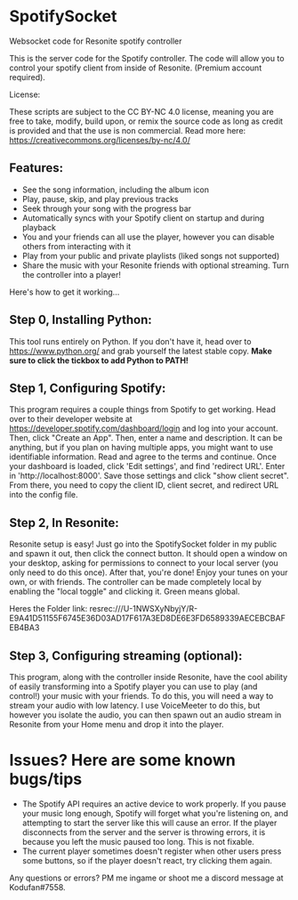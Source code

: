 # SpotifySocket
 Websocket code for Resonite spotify controller

This is the server code for the Spotify controller. The code will allow you to control your spotify client from inside of Resonite. (Premium account required).

License:

These scripts are subject to the CC BY-NC 4.0 license, meaning you are free to take, modify, build upon, or remix the source code as long as credit is provided and that the use is non commercial. Read more here: https://creativecommons.org/licenses/by-nc/4.0/

## Features:

- See the song information, including the album icon
- Play, pause, skip, and play previous tracks
- Seek through your song with the progress bar
- Automatically syncs with your Spotify client on startup and during playback
- You and your friends can all use the player, however you can disable others from interacting with it
- Play from your public and private playlists (liked songs not supported)
- Share the music with your Resonite friends with optional streaming. Turn the controller into a player!

Here's how to get it working...

## Step 0, Installing Python:

This tool runs entirely on Python. If you don't have it, head over to https://www.python.org/ and grab yourself the latest stable copy. **Make sure to click the tickbox to add Python to PATH!**

## Step 1, Configuring Spotify:

This program requires a couple things from Spotify to get working. Head over to their developer website at https://developer.spotify.com/dashboard/login and log into your account. Then, click "Create an App". Then, enter a name and description. It can be anything, but if you plan on having multiple apps, you might want to use identifiable information. Read and agree to the terms and continue. Once your dashboard is loaded, click 'Edit settings', and find 'redirect URL'. Enter in 'http://localhost:8000'. Save those settings and click "show client secret". From there, you need to copy the client ID, client secret, and redirect URL into the config file.

## Step 2, In Resonite:

Resonite setup is easy! Just go into the SpotifySocket folder in my public and spawn it out, then click the connect button. It should open a window on your desktop, asking for permissions to connect to your local server (you only need to do this once). After that, you're done! Enjoy your tunes on your own, or with friends. The controller can be made completely local by enabling the "local toggle" and clicking it. Green means global. 

Heres the Folder link:
resrec:///U-1NWSXyNbyjY/R-E9A41D51155F6745E36D03AD17F617A3ED8DE6E3FD6589339AECEBCBAFEB4BA3

## Step 3, Configuring streaming (optional):

This program, along with the controller inside Resonite, have the cool ability of easily transforming into a Spotify player you can use to play (and control!) your music with your friends. To do this, you will need a way to stream your audio with low latency. I use VoiceMeeter to do this, but however you isolate the audio, you can then spawn out an audio stream in Resonite from your Home menu and drop it into the player.

# Issues? Here are some known bugs/tips

- The Spotify API requires an active device to work properly. If you pause your music long enough, Spotify will forget what you're listening on, and attempting to start the server like this will cause an error. If the player disconnects from the server and the server is throwing errors, it is because you left the music paused too long. This is not fixable. 
- The current player sometimes doesn't register when other users press some buttons, so if the player doesn't react, try clicking them again.

Any questions or errors? PM me ingame or shoot me a discord message at Kodufan#7558.

